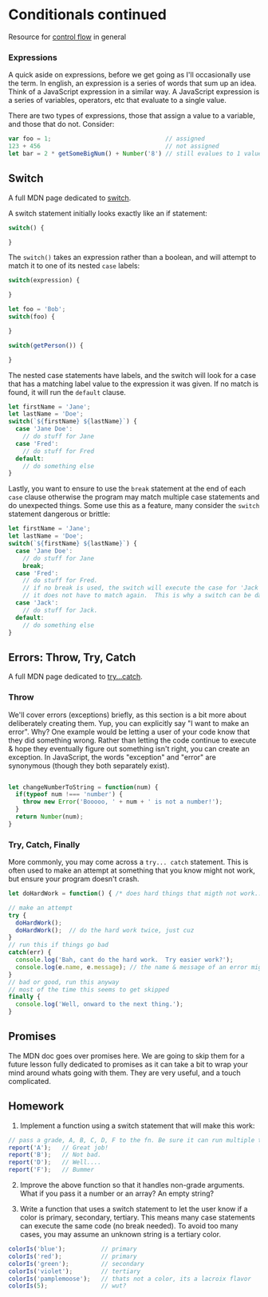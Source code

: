 # Conditionals continued

Resource for [control flow](https://developer.mozilla.org/en-US/docs/Web/JavaScript/Guide/Control_flow_and_error_handling) in general

### Expressions

A quick aside on expressions, before we get going as I'll occasionally use the term.  In english, an expression is a series of words that sum up an idea.  Think of a JavaScript expression in a similar way.  A JavaScript expression is a series of variables, operators, etc that evaluate to a single value.

There are two types of expressions, those that assign a value to a variable, and those that do not.  Consider:

```JavaScript
var foo = 1;                                // assigned
123 + 456                                   // not assigned
let bar = 2 * getSomeBigNum() + Number('8') // still evalues to 1 value
```

## Switch

A full MDN page dedicated to [switch](https://developer.mozilla.org/en-US/docs/Web/JavaScript/Reference/Statements/switch).

A switch statement initially looks exactly like an if statement:

```JavaScript
switch() {

}
```
The `switch()` takes an expression rather than a boolean, and will attempt to
match it to one of its nested `case` labels:

```JavaScript
switch(expression) {

}

let foo = 'Bob';
switch(foo) {

}

switch(getPerson()) {

}
```

The nested case statements have labels, and the switch will look for a case that has a matching label value to the expression it was given.  If no match is found, it will run the `default` clause.  

```JavaScript
let firstName = 'Jane';
let lastName = 'Doe';
switch(`${firstName} ${lastName}`) {
  case 'Jane Doe':
    // do stuff for Jane
  case 'Fred':
    // do stuff for Fred
  default:
    // do something else
}
```

Lastly, you want to ensure to use the `break` statement at the end of each `case` clause otherwise the program may match multiple case statements and do unexpected things.  Some use this as a feature, many consider the `switch` statement dangerous or brittle:

```JavaScript
let firstName = 'Jane';
let lastName = 'Doe';
switch(`${firstName} ${lastName}`) {
  case 'Jane Doe':
    // do stuff for Jane
    break;
  case 'Fred':
    // do stuff for Fred.
    // if no break is used, the switch will execute the case for 'Jack' as well,
    // it does not have to match again.  This is why a switch can be dangerous
  case 'Jack':
    // do stuff for Jack.
  default:
    // do something else
}

```

## Errors: Throw, Try, Catch

A full MDN page dedicated to [try...catch](https://developer.mozilla.org/en-US/docs/Web/JavaScript/Reference/Statements/try...catch).

### Throw

We'll cover errors (exceptions) briefly, as this section is a bit more about deliberately creating them.  Yup, you can explicitly say "I want to make an error".  Why?  One example would be letting a user of your code know that they did something wrong.  Rather than letting the code continue to execute & hope they eventually figure out something isn't right, you can create an exception.  In JavaScript, the words "exception" and "error" are synonymous (though they both separately exist).

```JavaScript

let changeNumberToString = function(num) {
  if(typeof num !=== 'number') {
    throw new Error('Booooo, ' + num + ' is not a number!');
  }
  return Number(num);
}

```

### Try, Catch, Finally

More commonly, you may come across a `try... catch` statement.  This is often used to make an attempt at
something that you know might not work, but ensure your program doesn't crash.  

```JavaScript
let doHardWork = function() { /* does hard things that migth not work... */ }

// make an attempt
try {
  doHardWork();
  doHardWork();  // do the hard work twice, just cuz
}
// run this if things go bad
catch(err) {
  console.log('Bah, cant do the hard work.  Try easier work?');
  console.log(e.name, e.message); // the name & message of an error might help us figure out what went wrong
}
// bad or good, run this anyway
// most of the time this seems to get skipped
finally {
  console.log('Well, onward to the next thing.');
}

```

## Promises

The MDN doc goes over promises here.  We are going to skip them for a future lesson fully dedicated to promises as it can take a bit to wrap your mind around whats going with them. They are very useful, and a touch complicated.


## Homework

1. Implement a function using a switch statement that will make this work:
```JavaScript
// pass a grade, A, B, C, D, F to the fn. Be sure it can run multiple times accurately!
report('A');   // Great job!
report('B');   // Not bad.
report('D');   // Well....
report('F');   // Bummer
```

2.  Improve the above function so that it handles non-grade arguments. What if you pass it a number or an array?
An empty string?

3.  Write a function that uses a switch statement to let the user know if a color is primary, secondary, tertiary.  This means many case statements can execute the same code (no break needed).  To avoid too many cases, you may assume an unknown string is a tertiary color.  
```JavaScript
colorIs('blue');          // primary
colorIs('red');           // primary
colorIs('green');         // secondary
colorIs('violet');        // tertiary
colorIs('pamplemoose');   // thats not a color, its a lacroix flavor
colorIs(5);               // wut?
```
